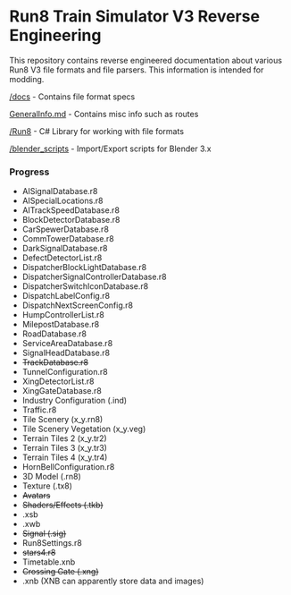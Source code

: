 # Run8 Train Simulator V3 Reverse Engineering

This repository contains reverse engineered documentation about various Run8 V3 file formats and file parsers. This information is intended for modding.

[/docs](/docs) - Contains file format specs

[GeneralInfo.md](/GeneralInfo.md) - Contains misc info such as routes

[/Run8](/Run8) - C# Library for working with file formats

[/blender_scripts](/blender_scripts) - Import/Export scripts for Blender 3.x

### Progress

- AISignalDatabase.r8
- AISpecialLocations.r8
- AITrackSpeedDatabase.r8
- BlockDetectorDatabase.r8
- CarSpewerDatabase.r8
- CommTowerDatabase.r8
- DarkSignalDatabase.r8
- DefectDetectorList.r8
- DispatcherBlockLightDatabase.r8
- DispatcherSignalControllerDatabase.r8
- DispatcherSwitchIconDatabase.r8
- DispatchLabelConfig.r8
- DispatchNextScreenConfig.r8
- HumpControllerList.r8
- MilepostDatabase.r8
- RoadDatabase.r8
- ServiceAreaDatabase.r8
- SignalHeadDatabase.r8
- ~~TrackDatabase.r8~~
- TunnelConfiguration.r8
- XingDetectorList.r8
- XingGateDatabase.r8
- Industry Configuration (.ind)
- Traffic.r8
- Tile Scenery (x_y.rn8)
- Tile Scenery Vegetation (x_y.veg)
- Terrain Tiles 2 (x_y.tr2)
- Terrain Tiles 3 (x_y.tr3)
- Terrain Tiles 4 (x_y.tr4)
- HornBellConfiguration.r8
- 3D Model (.rn8)
- Texture (.tx8)
- ~~Avatars~~
- ~~Shaders/Effects (.tkb)~~
- .xsb
- .xwb
- ~~Signal (.sig)~~
- Run8Settings.r8
- ~~stars4.r8~~
- Timetable.xnb
- ~~Crossing Gate (.xng)~~
- .xnb (XNB can apparently store data and images)
